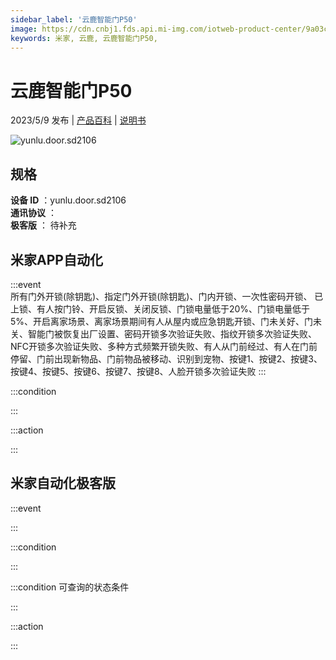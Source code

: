 ```yaml
---
sidebar_label: '云鹿智能门P50'
image: https://cdn.cnbj1.fds.api.mi-img.com/iotweb-product-center/9a03c0f82ff459d12247e05fa115ca68_1680773302115.png?GalaxyAccessKeyId=AKVGLQWBOVIRQ3XLEW&Expires=9223372036854775807&Signature=O4XzbaodU/2ox50sqTA4+luJ3ak=
keywords: 米家, 云鹿, 云鹿智能门P50, 
---
```

# 云鹿智能门P50

2023/5/9 发布 | [产品百科](https://home.mi.com/webapp/content/baike/product/index.html?model=yunlu.door.sd2106/) | [说明书](https://home.mi.com/views/introduction.html?model=yunlu.door.sd2106&region=cn)

![yunlu.door.sd2106](https://cdn.cnbj1.fds.api.mi-img.com/iotweb-product-center/9a03c0f82ff459d12247e05fa115ca68_1680773302115.png?GalaxyAccessKeyId=AKVGLQWBOVIRQ3XLEW&Expires=9223372036854775807&Signature=O4XzbaodU/2ox50sqTA4+luJ3ak=)

## 规格  
> 
**设备 ID** ：yunlu.door.sd2106  
**通讯协议** ：  
**极客版**  ： 待补充 


## 米家APP自动化  

:::event  
所有门外开锁(除钥匙)、指定门外开锁(除钥匙)、门内开锁、一次性密码开锁、 已上锁、有人按门铃、开启反锁、关闭反锁、门锁电量低于20%、门锁电量低于5%、开启离家场景、离家场景期间有人从屋内或应急钥匙开锁、门未关好、门未关、智能门被恢复出厂设置、密码开锁多次验证失败、指纹开锁多次验证失败、NFC开锁多次验证失败、多种方式频繁开锁失败、有人从门前经过、有人在门前停留、门前出现新物品、门前物品被移动、识别到宠物、按键1、按键2、按键3、按键4、按键5、按键6、按键7、按键8、人脸开锁多次验证失败
:::

:::condition  

:::

:::action   

:::

## 米家自动化极客版  

:::event  

:::

:::condition  

:::

:::condition 可查询的状态条件  

:::

:::action  

:::

        

